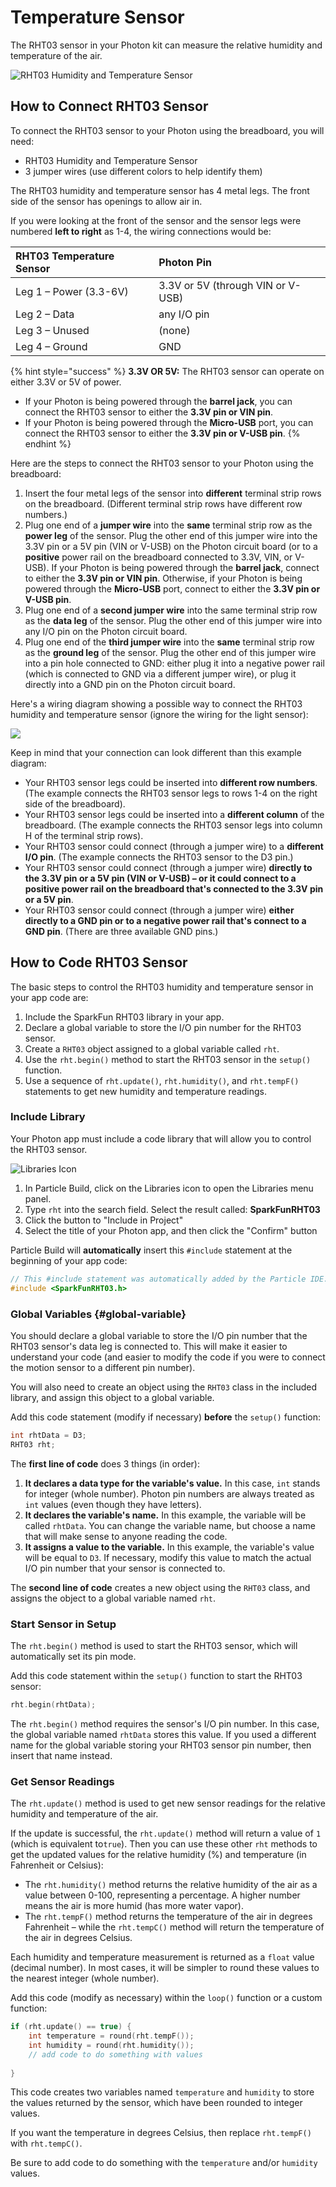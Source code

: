 # Temperature Sensor

The RHT03 sensor in your Photon kit can measure the relative humidity and temperature of the air.

![RHT03 Humidity and Temperature Sensor](../../.gitbook/assets/rh-temp-sensor.jpg)

## How to Connect RHT03 Sensor

To connect the RHT03 sensor to your Photon using the breadboard, you will need:

* RHT03 Humidity and Temperature Sensor
* 3 jumper wires \(use different colors to help identify them\)

The RHT03 humidity and temperature sensor has 4 metal legs. The front side of the sensor has openings to allow air in.

If you were looking at the front of the sensor and the sensor legs were numbered **left to right** as 1-4, the wiring connections would be:

| RHT03 Temperature Sensor | Photon Pin |
| :--- | :--- |
| Leg 1 – Power \(3.3-6V\) | 3.3V or 5V \(through VIN or V-USB\) |
| Leg 2 – Data | any I/O pin |
| Leg 3 – Unused | \(none\) |
| Leg 4 – Ground | GND |

{% hint style="success" %}
**3.3V OR 5V:**  The RHT03 sensor can operate on either 3.3V or 5V of power.

* If your Photon is being powered through the **barrel jack**, you can connect the RHT03 sensor to either the **3.3V pin or VIN pin**.
* If your Photon is being powered through the **Micro-USB** port, you can connect the RHT03 sensor to either the **3.3V pin or V-USB pin**.
{% endhint %}

Here are the steps to connect the RHT03 sensor to your Photon using the breadboard:

1. Insert the four metal legs of the sensor into **different** terminal strip rows on the breadboard. \(Different terminal strip rows have different row numbers.\)
2. Plug one end of a **jumper wire** into the **same** terminal strip row as the **power leg** of the sensor. Plug the other end of this jumper wire into the 3.3V pin or a 5V pin \(VIN or V-USB\) on the Photon circuit board \(or to a **positive** power rail on the breadboard connected to 3.3V, VIN, or V-USB\). If your Photon is being powered through the **barrel jack**, connect to either the **3.3V pin or VIN pin**. Otherwise, if your Photon is being powered through the **Micro-USB** port, connect to either the **3.3V pin or V-USB pin**.
3. Plug one end of a **second jumper wire** into the same terminal strip row as the **data leg** of the sensor. Plug the other end of this jumper wire into any I/O pin on the Photon circuit board. 
4. Plug one end of the **third jumper wire** into the **same** terminal strip row as the **ground leg** of the sensor. Plug the other end of this jumper wire into a pin hole connected to GND:  either plug it into a negative power rail \(which is connected to GND via a different jumper wire\), or plug it directly into a GND pin on the Photon circuit board.

Here's a wiring diagram showing a possible way to connect the RHT03 humidity and temperature sensor \(ignore the wiring for the light sensor\):

![](../../.gitbook/assets/experiment-6.jpg)

Keep in mind that your connection can look different than this example diagram:

* Your RHT03 sensor legs could be inserted into **different row numbers**. \(The example connects the RHT03 sensor legs to rows 1-4 on the right side of the breadboard\).
* Your RHT03 sensor legs could be inserted into a **different column** of the breadboard. \(The example connects the RHT03 sensor legs into column H of the terminal strip rows\).
* Your RHT03 sensor could connect \(through a jumper wire\) to a **different I/O pin**. \(The example connects the RHT03 sensor to the D3 pin.\)
* Your RHT03 sensor could connect \(through a jumper wire\) **directly to the 3.3V pin or a 5V pin \(VIN or V-USB\) – or it could connect to a positive power rail on the breadboard that's connected to the 3.3V pin or a 5V pin**.
* Your RHT03 sensor could connect \(through a jumper wire\) **either directly to a GND pin or to a negative power rail that's connect to a GND pin**. \(There are three available GND pins.\)

## How to Code RHT03 Sensor

The basic steps to control the RHT03 humidity and temperature sensor in your app code are:

1. Include the SparkFun RHT03 library in your app.
2. Declare a global variable to store the I/O pin number for the RHT03 sensor.
3. Create a `RHT03` object assigned to a global variable called `rht`.
4. Use the `rht.begin()` method to start the RHT03 sensor in the `setup()` function.
5. Use a sequence of `rht.update()`, `rht.humidity()`, and `rht.tempF()` statements to get new humidity and temperature readings.

### Include Library

Your Photon app must include a code library that will allow you to control the RHT03 sensor.

![Libraries Icon](../../.gitbook/assets/pb-library-icon.png)

1. In Particle Build, click on the Libraries icon to open the Libraries menu panel.
2. Type `rht` into the search field. Select the result called: **SparkFunRHT03**
3. Click the button to "Include in Project"
4. Select the title of your Photon app, and then click the "Confirm" button

Particle Build will **automatically** insert this `#include` statement at the beginning of your app code:

```cpp
// This #include statement was automatically added by the Particle IDE.
#include <SparkFunRHT03.h>
```

### Global Variables {#global-variable}

You should declare a global variable to store the I/O pin number that the RHT03 sensor's data leg is connected to. This will make it easier to understand your code \(and easier to modify the code if you were to connect the motion sensor to a different pin number\).

You will also need to create an object using the `RHT03` class in the included library, and assign this object to a global variable.

Add this code statement \(modify if necessary\) **before** the `setup()` function:

```cpp
int rhtData = D3;
RHT03 rht;
```

The **first line of code** does 3 things \(in order\):

1. **It declares a data type for the variable's value.** In this case, `int` stands for integer \(whole number\). Photon pin numbers are always treated as `int` values \(even though they have letters\).
2. **It declares the variable's name.** In this example, the variable will be called `rhtData`. You can change the variable name, but choose a name that will make sense to anyone reading the code.
3. **It assigns a value to the variable.** In this example, the variable's value will be equal to `D3`. If necessary, modify this value to match the actual I/O pin number that your sensor is connected to.

The **second line of code** creates a new object using the `RHT03` class, and assigns the object to a global variable named `rht`. 

### Start Sensor in Setup

The `rht.begin()` method is used to start the RHT03 sensor, which will automatically set its pin mode.

Add this code statement within the `setup()` function to start the RHT03 sensor:

```cpp
rht.begin(rhtData);
```

The `rht.begin()` method requires the sensor's I/O pin number. In this case, the global variable named `rhtData` stores this value. If you used a different name for the global variable storing your RHT03 sensor pin number, then insert that name instead.

### Get Sensor Readings

The `rht.update()` method is used to get new sensor readings for the relative humidity and temperature of the air.

If the update is successful, the `rht.update()` method will return a value of `1` \(which is equivalent to`true`\). Then you can use these other `rht` methods to get the updated values for the relative humidity \(%\) and temperature \(in Fahrenheit or Celsius\):

* The `rht.humidity()` method returns the relative humidity of the air as a value between 0-100, representing a percentage. A higher number means the air is more humid \(has more water vapor\).
* The `rht.tempF()` method returns the temperature of the air in degrees Fahrenheit – while the `rht.tempC()` method will return the temperature of the air in degrees Celsius.

Each humidity and temperature measurement is returned as a `float` value \(decimal number\). In most cases, it will be simpler to round these values to the nearest integer \(whole number\).

Add this code \(modify as necessary\) within the `loop()` function or a custom function:

```cpp
if (rht.update() == true) {
    int temperature = round(rht.tempF());
    int humidity = round(rht.humidity());​
    // add code to do something with values
    
}
```

This code creates two variables named `temperature` and `humidity` to store the values returned by the sensor, which have been rounded to integer values.

If you want the temperature in degrees Celsius, then replace `rht.tempF()` with `rht.tempC()`.

Be sure to add code to do something with the `temperature` and/or `humidity` values.

